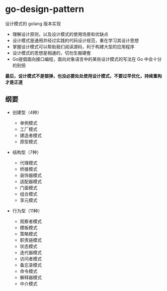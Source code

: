 # go-design-pattern

设计模式的 golang 版本实现

* 理解设计原则，以及设计模式的使用场景和优缺点
* 设计模式是通用并经过实践的代码设计规范，重在学习其设计思想
* 掌握设计模式可以帮助我们阅读源码，利于构建大型的应用程序
* 设计模式的思想是相通的，切勿生搬硬套
* Go提倡面向接口编程，面向对象语言中的某些设计模式的写法在 Go 中会十分的别扭

**最后，设计模式不是银弹，也没必要处处使用设计模式，不要过早优化，持续重构才是正道**

## 纲要
- 创建型（4种）
  - 单例模式
  - 工厂模式
  - 建造者模式
  - 原型模式

- 结构型（7种）
  - 代理模式
  - 桥接模式
  - 装饰器模式
  - 适配器模式
  - 门面模式
  - 组合模式
  - 享元模式

- 行为型（11种）
  - 观察者模式
  - 模板模式
  - 策略模式
  - 职责链模式
  - 状态模式
  - 迭代器模式
  - 访问者模式
  - 备忘录模式
  - 命令模式
  - 解释器模式
  - 中介模式